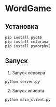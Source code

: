 # WordGame

## Установка
```
pip install pyqt6
pip install colorama
pip install pymorphy2
```
## Запуск
1. Запуск сервера
```
python server.py
```
2. Запуск клиента
```
python main_client.py
```



   
   

